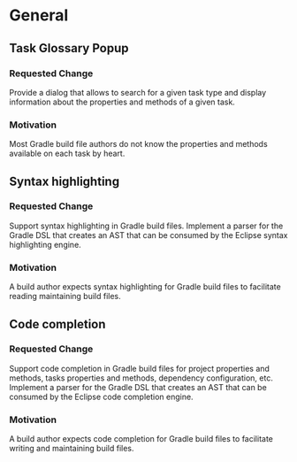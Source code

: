 # General

## Task Glossary Popup

### Requested Change

Provide a dialog that allows to search for a given task type and display information about the properties
and methods of a given task.

### Motivation

Most Gradle build file authors do not know the properties and methods available on each task by heart.


## Syntax highlighting

### Requested Change

Support syntax highlighting in Gradle build files. Implement a parser for the Gradle DSL that creates
an AST that can be consumed by the Eclipse syntax highlighting engine.

### Motivation

A build author expects syntax highlighting for Gradle build files to facilitate reading maintaining build files.


## Code completion

### Requested Change

Support code completion in Gradle build files for project properties and methods, tasks properties and methods,
dependency configuration, etc. Implement a parser for the Gradle DSL that creates an AST that can be consumed by
the Eclipse code completion engine.

### Motivation

A build author expects code completion for Gradle build files to facilitate writing and maintaining build files.
